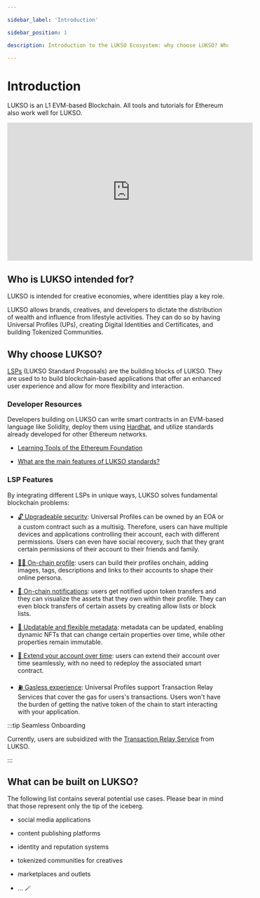 ```yaml
---

sidebar_label: 'Introduction'

sidebar_position: 1

description: Introduction to the LUKSO Ecosystem: why choose LUKSO? Who is LUKSO intended for?

---
```


# Introduction

LUKSO is an L1 EVM-based Blockchain. All tools and tutorials for Ethereum also work well for LUKSO.

<div class="video-container">

<iframe width="560" height="315" src="https://www.youtube.com/embed/7Ds8rYyzJ5A?si=UQ4XYHDoyIoFbfnQ" title="YouTube video player" frameborder="0" allow="accelerometer; autoplay; clipboard-write; encrypted-media; gyroscope; picture-in-picture; web-share" referrerpolicy="strict-origin-when-cross-origin" allowfullscreen></iframe>

</div>

## Who is LUKSO intended for?

LUKSO is intended for creative economies, where identities play a key role.

LUKSO allows brands, creatives, and developers to dictate the distribution of wealth and influence from lifestyle activities. They can do so by having Universal Profiles (UPs), creating Digital Identities and Certificates, and building Tokenized Communities.

## Why choose LUKSO?

[LSPs](/standards/introduction.md) (LUKSO Standard Proposals) are the building blocks of LUKSO. They are used to to build blockchain-based applications that offer an enhanced user experience and allow for more flexibility and interaction.

### Developer Resources

Developers building on LUKSO can write smart contracts in an EVM-based language like Solidity, deploy them using [Hardhat](https://hardhat.org/), and utilize standards already developed for other Ethereum networks.

- [Learning Tools of the Ethereum Foundation](https://ethereum.org/en/developers/learning-tools/)

- [What are the main features of LUKSO standards?](../faq/onboarding/lukso-standards.md#what-are-the-main-features-of-lsps)

### LSP Features

By integrating different LSPs in unique ways, LUKSO solves fundamental blockchain problems:

- [🔓 Upgradeable security](../standards/universal-profile/lsp6-key-manager): Universal Profiles can be owned by an EOA or a custom contract such as a multisig. Therefore, users can have multiple devices and applications controlling their account, each with different permissions. Users can even have social recovery, such that they grant certain permissions of their account to their friends and family.

- [👩‍🎤 On-chain profile](../standards/universal-profile/lsp3-profile-metadata.md): users can build their profiles onchain, adding images, tags, descriptions and links to their accounts to shape their online persona.

- [📢 On-chain notifications](../standards/generic-standards/lsp1-universal-receiver.md): users get notified upon token transfers and they can visualize the assets that they own within their profile. They can even block transfers of certain assets by creating allow lists or block lists.

- [📝 Updatable and flexible metadata](../standards/generic-standards/lsp2-json-schema.md): metadata can be updated, enabling dynamic NFTs that can change certain properties over time, while other properties remain immutable.

- [💫 Extend your account over time](../standards/generic-standards/lsp17-contract-extension.md): users can extend their account over time seamlessly, with no need to redeploy the associated smart contract.

- [⛽️ Gasless experience](./concepts.md#transaction-relay-service): Universal Profiles support Transaction Relay Services that cover the gas for users's transactions. Users won't have the burden of getting the native token of the chain to start interacting with your application.

:::tip Seamless Onboarding

Currently, users are subsidized with the [Transaction Relay Service](./concepts.md#transaction-relay-service) from LUKSO.

:::

## What can be built on LUKSO?

The following list contains several potential use cases. Please bear in mind that those represent only the tip of the iceberg.

- social media applications

- content publishing platforms

- identity and reputation systems

- tokenized communities for creatives

- marketplaces and outlets

- ... 🪄
